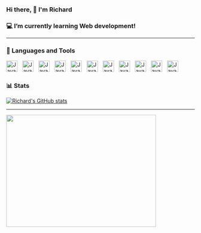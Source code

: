 ### Hi there, 👋 I'm Richard

### 💻 I’m currently learning Web development!<br>

---

### 🧰 Languages and Tools


<img align="left" alt="Java" width="30px" style="padding-right:10px;" src="https://cdn.jsdelivr.net/gh/devicons/devicon/icons/html5/html5-plain.svg" />
<img align="left" alt="Java" width="30px" style="padding-right:10px;" src="https://cdn.jsdelivr.net/gh/devicons/devicon/icons/css3/css3-plain.svg" />
<img align="left" alt="Java" width="30px" style="padding-right:10px;" src="https://cdn.jsdelivr.net/gh/devicons/devicon/icons/javascript/javascript-plain.svg" />
<img align="left" alt="Java" width="30px" style="padding-right:10px;" src="https://cdn.jsdelivr.net/gh/devicons/devicon/icons/nodejs/nodejs-original.svg" />
<img align="left" alt="Java" width="30px" style="padding-right:10px;" src="https://cdn.jsdelivr.net/gh/devicons/devicon/icons/git/git-original.svg" />
<img align="left" alt="Java" width="30px" style="padding-right:10px;" src="https://cdn.jsdelivr.net/gh/devicons/devicon/icons/github/github-original.svg" />
<img align="left" alt="Java" width="30px" style="padding-right:10px;" src="https://cdn.jsdelivr.net/gh/devicons/devicon/icons/bash/bash-original.svg" />
<img align="left" alt="Java" width="30px" style="padding-right:10px;" src="https://cdn.jsdelivr.net/gh/devicons/devicon/icons/linux/linux-original.svg" />
<img align="left" alt="Java" width="30px" style="padding-right:10px;" src="https://cdn.jsdelivr.net/gh/devicons/devicon/icons/docker/docker-original-wordmark.svg" />
<img align="left" alt="Java" width="30px" style="padding-right:10px;" src="https://cdn.jsdelivr.net/gh/devicons/devicon/icons/vscode/vscode-original.svg" />
<img align="left" alt="Java" width="30px" style="padding-right:10px;" src="https://cdn.jsdelivr.net/gh/devicons/devicon/icons/raspberrypi/raspberrypi-original.svg" />
<br />

#

### 📊 Stats


[![Richard's GitHub stats](https://github-readme-stats.vercel.app/api?username=richardbendli)](https://github.com/anuraghazra/github-readme-stats)

---

<p>
<a href="https://wakatime.com/@richardbendli">
  <img align="center" width="400" height="300" src="https://wakatime.com/share/@richardbendli/2467e444-4fa2-4a10-908b-46b94d3a9b45/3e633130-2319-487f-9a62-1c4b128c6b6a.svg" />
</a></p>

<!--
**richardbendli/richardbendli** is a ✨ _special_ ✨ repository because its `README.md` (this file) appears on your GitHub profile.


image to use in readme!!  below link
![Development](https://github.com/richardbendli)
or
<img src="https://github.com/adriantwarog/adriantwarog/blob/master/covid19.gif" width="512" >


Here are some ideas to get you started:

- 🔭 I’m currently working on ...
- 🌱 I’m currently learning HTML, CSS, JavaScript.
- 👯 I’m looking to collaborate on ...
- 🤔 I’m looking for help with ...
- 💬 Ask me about ...
- 📫 How to reach me: ...
- 😄 Pronouns: ...
- ⚡ Fun fact: ...
-->
